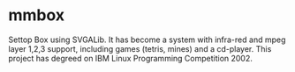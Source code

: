 # mmbox
Settop Box using SVGALib. It has become a system with infra-red and mpeg layer 1,2,3 support, including games (tetris, mines) and a cd-player. This project has degreed on IBM Linux Programming Competition 2002.

